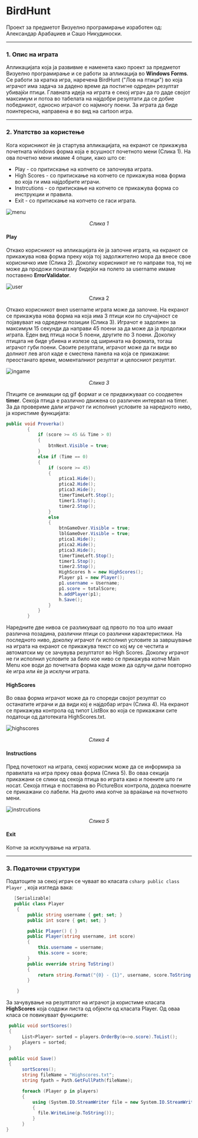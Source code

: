 # BirdHunt
Проект за предметот Визуелно програмирање изработен од: Александар Арабаџиев и Сашо Никудиноски.
<hr/>

### 1. Опис на играта

Апликацијата која ја развивме е наменета како проект за предметот Визуелно програмирање и се работи за апликација во <b>Windows Forms</b>. Се работи за кратка игра, наречена BirdHunt ("Лов на птици") во која играчот има задача за дадено време да постигне одреден резултат убивајќи птици. 
Главната идеја на играта е секој играч да го даде својот максимум и потоа во табелата на најдобри резултати да се добие победникот, односно играчот со најмногу поени. За играта да биде поинтересна, направена е во вид на cartoon игра.

<hr/>

### 2. Упатство за користење

Кога корисникот ќе ја стартува апликацијата, на екранот се прикажува почетната windows форма која е всушност почетното мени (Слика 1). На ова почетно мени имаме 4 опции, како што се: 

<ul>
<li>Play - со притискање на копчето се започнува играта.</li>
<li>High Scores - со притискање на копчето се прикажува нова форма во која ги има најдобрите играчи.</li>
<li>Instrcutions - со притискање на копчето се прикажува форма со инструкции и правила.</li>
<li>Exit - со притискање на копчето се гаси играта.</li>
</ul>

![menu](https://cloud.githubusercontent.com/assets/18098833/26530149/92141ebc-43cf-11e7-8e85-e7b63f42216f.png)
<p align=center><i>Слика 1</i></p>

#### Play

Откако корисникот на апликацијата ќе ја започне играта, на екранот се прикажува нова форма преку која тој задолжително мора да внесе свое корисничко име (Слика 2). Доколку корисникот не го направи тоа, тој не може да продожи понатаму бидејќи на полето за username имаме поставено <b>ErrorValidator</b>. 

![user](https://cloud.githubusercontent.com/assets/18098833/26530166/f9b7499a-43cf-11e7-943e-1707967ac7bf.png)
<p align=center>Слика 2</p>

Откако корисникот внел username играта може да започне. На екранот се прикажува нова форма на која има 3 птици кои по случајност се појавуваат на одредени позиции (Слика 3). Играчот е задолжен за максимум 15 секунди да направи 45 поени за да може да ја продолжи играта. Еден вид птица носи 5 поени, другите по 3 поени. Доколку птицата не биде убиена и излезе од ширината на формата, тогаш играчот губи поени. Своите резултати, играчот може да ги види во долниот лев агол каде е сместена панела на која се прикажани: преостанато време, моменталниот резултат и целосниот резултат.

![ingame](https://cloud.githubusercontent.com/assets/18098833/26530174/3339fe24-43d0-11e7-805a-7a9eebe13841.png)
<p align=center><i>Слика 3</i></p>

Птиците се анимации од gif формат и се придвижуваат со соодветен <b>timer</b>. Секоја птица е различно движена со различен интервал на timer. За да провериме дали играчот ги исполнил условите за наредното ниво, ја користиме функцијата:

```csharp
public void Proverka()
        {
            if (score >= 45 && Time > 0)
            {
                btnNext.Visible = true;        
            }
            else if (Time == 0)
            {
                if (score >= 45)
                {
                    ptica1.Hide();
                    ptica2.Hide();
                    ptica3.Hide();
                    timerTimeLeft.Stop();
                    timer1.Stop();
                    timer2.Stop();
                }
                else
                {
                    btnGameOver.Visible = true;
                    lblGameOver.Visible = true;
                    ptica1.Hide();
                    ptica2.Hide();
                    ptica3.Hide();
                    timerTimeLeft.Stop();
                    timer1.Stop();
                    timer2.Stop();
                    HighScores h = new HighScores();
                    Player p1 = new Player();
                    p1.username = Username;
                    p1.score = totalScore;
                    h.addPlayer(p1);
                    h.Save();     
                }
            }
        }
```

Наредните две нивоа се разликуваат од првото по тоа што имаат различна позадина, различни птици со различни карактеристики.
На последното ниво, доколку играчот ѓи исполнил условите за завршување на играта на екранот се прикажува текст со кој му се честита и автоматски му се зачувува резултатот во High Scores. Доколку играчот не ги исполнил условите за било кое ниво се прикажува копче Main Menu кое води до почетната форма каде може да одлучи дали повторно ќе игра или ќе ја исклучи играта.


#### HighScores

Во оваа форма играчот може да го спореди својот резултат со останатите играчи и да види кој е најдобар играч (Слика 4).
На екранот се прикажува контрола од типот ListBox во која се прикажани сите податоци од датотеката HighScores.txt.

![highscores](https://cloud.githubusercontent.com/assets/18098833/26530178/5aaad762-43d0-11e7-9e36-fcc0f0dbfe01.png)
<p align=center> <i>Слика 4</i></p>

#### Instructions 

Пред почетокот на играта, секој корисник може да се информира за правилата на игра преку оваа форма (Слика 5). 
Во оваа секција прикажани се слики од секоја птица во играта како и поените што ги носат. Секоја птица е поставена во PictureBox контрола, додека поените се прикажани со лабели.
На дното има копче за враќање на почетното мени.

![instrcutions](https://cloud.githubusercontent.com/assets/18098833/26530187/719ad3d2-43d0-11e7-9b80-970b64577e4c.png)
<p align=center><i>Слика 5</i></p>

#### Exit 

Копче за исклучување на играта.

<hr/>

### 3. Податочни структури

Податоците за секој играч се чуваат во класата ```csharp public class Player ```, која изгледа вака:

```csharp 
   [Serializable]
   public class Player
    {
        public string username { get; set; }
        public int score { get; set; }

        public Player() { }
        public Player(string username, int score)
        {
            this.username = username;
            this.score = score;
        }
        public override string ToString()
        {
            return string.Format("{0} - {1}", username, score.ToString());
        }

    }
```

За зачувување на резултатот на играчот ја користиме класата <b>HighScores</b> која содржи листа од објекти од класата Player. Од оваа класа се повикуваат функциите:

``` csharp
 public void sortScores()
 {
      List<Player> sorted = players.OrderBy(o=>o.score).ToList();
      players = sorted;
 }

 public void Save()
 {
      sortScores();
      string fileName = "Highscores.txt";
      string fpath = Path.GetFullPath(fileName);

      foreach (Player p in players)
      {
          using (System.IO.StreamWriter file = new System.IO.StreamWriter(fpath, true))
          {
            file.WriteLine(p.ToString());
          }
      }
}
```
